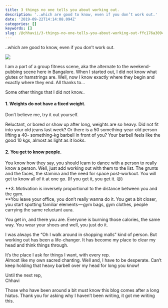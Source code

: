 ```yaml
---
title: 3 things no one tells you about working out.
description: '..which are good to know, even if you don’t work out.'
date: '2019-09-22T14:14:08.094Z'
categories: []
keywords: []
slug: /@chhavii/3-things-no-one-tells-you-about-working-out-ffc176a3094
---
```


..which are good to know, even if you don’t work out.

![](https://cdn-images-1.medium.com/max/800/1*kD80tRVzjXlu2ARULM0d9g.jpeg)

I am a part of a group fitness scene, aka the alternate to the weekend-pubbing scene here in Bangalore. When I started out, I did not know what glutes or hamstrings are. Well, now I know exactly where they begin and exactly where they end. All thanks to…

Some other things that I did not know..

#### 1\. Weights do not have a fixed weight.

Don’t believe me, try it out yourself.

Reluctant, or bored or show up after long, weights are so heavy. Did not fit into your old jeans last week? Or there is a 50 something-year-old person lifting a 40- something-kg barbell in front of you? Your barbell feels like the good 10 kgs, almost as light as it looks.

#### 2\. You get to know people.

You know how they say, you should learn to dance with a person to really know a person. Well, just add working out with them to the list. The grunts and the faces, the stamina and the need for space post-workout. You will get to know all of it at one go. (If you get it, you get it. 😉)

**3\. Motivation is inversely proportional to the distance between you and the gym.  
**You leave your office, you don’t really wanna do it. You get a bit closer, you start spotting familiar elements — gym bags, gym clothes, people carrying the same reluctant aura.

You get in, and there you are. Everyone is burning those calories, the same way. You wear your shoes and well, you just do it.

I was always the “Oh I walk around in shopping malls” kind of person. But working out has been a life-changer. It has become my place to clear my head and think things through.

It’s the place I ask for things I want, with every rep. Almost like my own sacred chanting. Well and, I have to be desperate. Can’t keep holding that heavy barbell over my head for long you know!

Until the next rep,  
Chhavi

Those who have been around a bit must know this blog comes after a long hiatus. Thank you for asking why I haven’t been writing, it got me writing this.